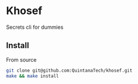 Khosef
======

Secrets cli for dummies

## Install

From source
~~~ bash
git clone git@github.com:QuintanaTech/khosef.git
make && make install
~~~

